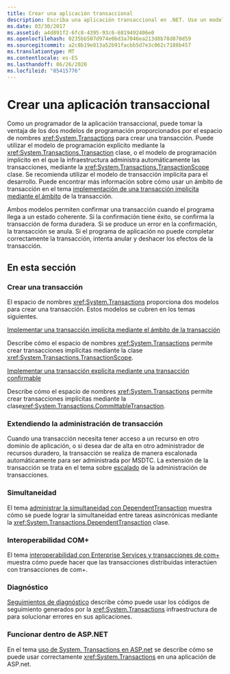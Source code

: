```yaml
---
title: Crear una aplicación transaccional
description: Escriba una aplicación transaccional en .NET. Use un modelo de programación explícito o implícito con la clase de transacción o la clase TransactionScope, respectivamente.
ms.date: 03/30/2017
ms.assetid: a4d891f2-6fc8-4395-93c6-6819492406e0
ms.openlocfilehash: 0235bb507d974e0bd3a7046ea213d8b78d870d59
ms.sourcegitcommit: a2c8b19e813a52b91facbb5d7e3c062c7188b457
ms.translationtype: MT
ms.contentlocale: es-ES
ms.lasthandoff: 06/26/2020
ms.locfileid: "85415776"
---
```

# <a name="writing-a-transactional-application"></a>Crear una aplicación transaccional
Como un programador de la aplicación transaccional, puede tomar la ventaja de los dos modelos de programación proporcionados por el espacio de nombres <xref:System.Transactions> para crear una transacción. Puede utilizar el modelo de programación explícito mediante la <xref:System.Transactions.Transaction> clase, o el modelo de programación implícito en el que la infraestructura administra automáticamente las transacciones, mediante la <xref:System.Transactions.TransactionScope> clase. Se recomienda utilizar el modelo de transacción implícita para el desarrollo. Puede encontrar más información sobre cómo usar un ámbito de transacción en el tema [implementación de una transacción implícita mediante el ámbito](implementing-an-implicit-transaction-using-transaction-scope.md) de la transacción.  
  
 Ambos modelos permiten confirmar una transacción cuando el programa llega a un estado coherente. Si la confirmación tiene éxito, se confirma la transacción de forma duradera. Si se produce un error en la confirmación, la transacción se anula. Si el programa de aplicación no puede completar correctamente la transacción, intenta anular y deshacer los efectos de la transacción.  
  
## <a name="in-this-section"></a>En esta sección  
  
### <a name="creating-a-transaction"></a>Crear una transacción  
 El espacio de nombres <xref:System.Transactions> proporciona dos modelos para crear una transacción. Estos modelos se cubren en los temas siguientes.  
  
 [Implementar una transacción implícita mediante el ámbito de la transacción](implementing-an-implicit-transaction-using-transaction-scope.md)  
  
 Describe cómo el espacio de nombres <xref:System.Transactions> permite crear transacciones implícitas mediante la clase <xref:System.Transactions.TransactionScope>.  
  
 [Implementar una transacción explícita mediante una transacción confirmable](implementing-an-explicit-transaction-using-committabletransaction.md)  
  
 Describe cómo el espacio de nombres <xref:System.Transactions> permite crear transacciones implícitas mediante la clase<xref:System.Transactions.CommittableTransaction>.  
  
### <a name="escalating-transaction-management"></a>Extendiendo la administración de transacción  
 Cuando una transacción necesita tener acceso a un recurso en otro dominio de aplicación, o si desea dar de alta en otro administrador de recursos duradero, la transacción se realiza de manera escalonada automáticamente para ser administrada por MSDTC. La extensión de la transacción se trata en el tema sobre [escalado](transaction-management-escalation.md) de la administración de transacciones.  
  
### <a name="concurrency"></a>Simultaneidad  
 El tema [administrar la simultaneidad con DependentTransaction](managing-concurrency-with-dependenttransaction.md) muestra cómo se puede lograr la simultaneidad entre tareas asincrónicas mediante la <xref:System.Transactions.DependentTransaction> clase.  
  
### <a name="com-interop"></a>Interoperabilidad COM+   
 El tema [interoperabilidad con Enterprise Services y transacciones de com+](interoperability-with-enterprise-services-and-com-transactions.md) muestra cómo puede hacer que las transacciones distribuidas interactúen con transacciones de com+.  
  
### <a name="diagnostics"></a>Diagnóstico  
 [Seguimientos de diagnóstico](diagnostic-traces.md) describe cómo puede usar los códigos de seguimiento generados por la <xref:System.Transactions> infraestructura de para solucionar errores en sus aplicaciones.  
  
### <a name="working-within-aspnet"></a>Funcionar dentro de ASP.NET  
 En el tema [uso de System. Transactions en ASP.net](using-system-transactions-in-aspnet.md) se describe cómo se puede usar correctamente <xref:System.Transactions> en una aplicación de ASP.net.

